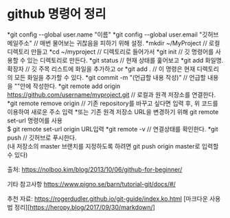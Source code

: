 github 명령어 정리
=================

*git config --global user.name "이름"
*git config --global user.email "깃허브 메일주소" // 매번 물어보는 귀찮음을 피하기 위해 설정.
*mkdir ~/MyProject   // 로컬 디렉토리 만들고
*cd ~/myproject      // 디렉토리로 들어가서
*git init            // 깃 명령어를 사용할 수 있는 디렉토리로 만든다.
*git status          // 현재 상태를 훑어보고
*git add 화일명.확장자  // 깃 주목 리스트에 화일을 추가하고 or
*git add .           // 이 명령은 현재 디렉토리의 모든 화일을 추가할 수 있다.
*git commit -m "(언급할 내용 작성)” // 언급할 내용을 ""안에 작성한다.
*git remote add origin https://github.com/username/myproject.git // 로컬과 원격 저장소를 연결한다.
	*git remote remove origin // 기존 repository를 바꾸고 싶다면 입력 후, 위 코드를 이용하여 새로운 주소 입력
	*또는 기존 원격 저장소 URL을 변경하기 위해 git remote set-url 명령어를 사용<br>$ git remote set-url origin URL입력
*git remote -v // 연결상태를 확인한다.
*git push // 깃허브로 푸시한다.<br>
(내 저장소의 master 브랜치를 지정하도록 하려면 git push origin master로 입력할 수 있다)


출처: https://nolboo.kim/blog/2013/10/06/github-for-beginner/


기타 참고사항
https://www.pigno.se/barn/tutorial-git/docs/#/

추천 자료: https://rogerdudler.github.io/git-guide/index.ko.html
[마크다운 사용법 정리][https://heropy.blog/2017/09/30/markdown/]
